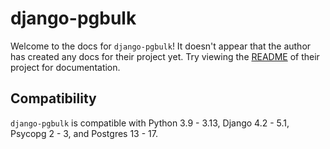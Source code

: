 # django-pgbulk

Welcome to the docs for `django-pgbulk`! It doesn't appear that the author has created any docs for their project yet. Try viewing the [README](https://github.com/Opus10/django-pgbulk) of their project for documentation.

## Compatibility

`django-pgbulk` is compatible with Python 3.9 - 3.13, Django 4.2 - 5.1, Psycopg 2 - 3, and Postgres 13 - 17.
